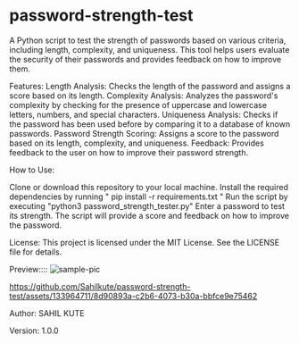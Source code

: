# password-strength-test

A Python script to test the strength of passwords based on various criteria, including length, complexity, and uniqueness. This tool helps users evaluate the security of their passwords and provides feedback on how to improve them.

Features:
Length Analysis: Checks the length of the password and assigns a score based on its length.
Complexity Analysis: Analyzes the password's complexity by checking for the presence of uppercase and lowercase letters, numbers, and special characters.
Uniqueness Analysis: Checks if the password has been used before by comparing it to a database of known passwords.
Password Strength Scoring: Assigns a score to the password based on its length, complexity, and uniqueness.
Feedback: Provides feedback to the user on how to improve their password strength.

How to Use:

Clone or download this repository to your local machine.
Install the required dependencies by running " pip install -r requirements.txt "
Run the script by executing  "python3 password_strength_tester.py"
Enter a password to test its strength.
The script will provide a score and feedback on how to improve the password.

License:
This project is licensed under the MIT License. See the LICENSE file for details.

Preview::::
![sample-pic](https://github.com/Sahilkute/password-strength-test/assets/133964711/9d0fd26a-8930-4555-bf8d-2b1f092f5aad)


https://github.com/Sahilkute/password-strength-test/assets/133964711/8d90893a-c2b6-4073-b30a-bbfce9e75462




Author:
SAHIL KUTE

Version:
1.0.0
